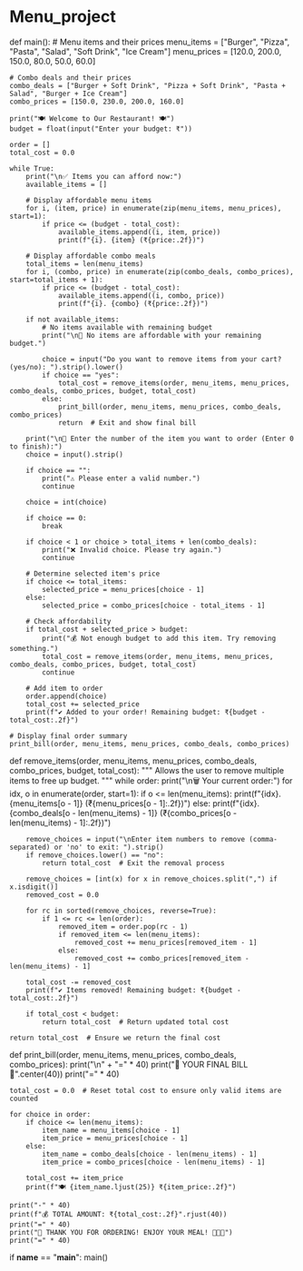 # Menu_project
def main():
    # Menu items and their prices
    menu_items = ["Burger", "Pizza", "Pasta", "Salad", "Soft Drink", "Ice Cream"]
    menu_prices = [120.0, 200.0, 150.0, 80.0, 50.0, 60.0]

    # Combo deals and their prices
    combo_deals = ["Burger + Soft Drink", "Pizza + Soft Drink", "Pasta + Salad", "Burger + Ice Cream"]
    combo_prices = [150.0, 230.0, 200.0, 160.0]

    print("🍽 Welcome to Our Restaurant! 🍽")
    budget = float(input("Enter your budget: ₹"))

    order = []
    total_cost = 0.0

    while True:
        print("\n✅ Items you can afford now:")
        available_items = []

        # Display affordable menu items
        for i, (item, price) in enumerate(zip(menu_items, menu_prices), start=1):
            if price <= (budget - total_cost):
                available_items.append((i, item, price))
                print(f"{i}. {item} (₹{price:.2f})")

        # Display affordable combo meals
        total_items = len(menu_items)
        for i, (combo, price) in enumerate(zip(combo_deals, combo_prices), start=total_items + 1):
            if price <= (budget - total_cost):
                available_items.append((i, combo, price))
                print(f"{i}. {combo} (₹{price:.2f})")

        if not available_items:  
            # No items available with remaining budget
            print("\n🚫 No items are affordable with your remaining budget.")

            choice = input("Do you want to remove items from your cart? (yes/no): ").strip().lower()
            if choice == "yes":
                total_cost = remove_items(order, menu_items, menu_prices, combo_deals, combo_prices, budget, total_cost)
            else:
                print_bill(order, menu_items, menu_prices, combo_deals, combo_prices)
                return  # Exit and show final bill

        print("\n🛒 Enter the number of the item you want to order (Enter 0 to finish):")
        choice = input().strip()

        if choice == "":
            print("⚠️ Please enter a valid number.")
            continue

        choice = int(choice)

        if choice == 0:
            break

        if choice < 1 or choice > total_items + len(combo_deals):
            print("❌ Invalid choice. Please try again.")
            continue

        # Determine selected item's price
        if choice <= total_items:
            selected_price = menu_prices[choice - 1]
        else:
            selected_price = combo_prices[choice - total_items - 1]

        # Check affordability
        if total_cost + selected_price > budget:
            print("💰 Not enough budget to add this item. Try removing something.")
            total_cost = remove_items(order, menu_items, menu_prices, combo_deals, combo_prices, budget, total_cost)
            continue

        # Add item to order
        order.append(choice)
        total_cost += selected_price
        print(f"✔ Added to your order! Remaining budget: ₹{budget - total_cost:.2f}")

    # Display final order summary
    print_bill(order, menu_items, menu_prices, combo_deals, combo_prices)


def remove_items(order, menu_items, menu_prices, combo_deals, combo_prices, budget, total_cost):
    """ Allows the user to remove multiple items to free up budget. """
    while order:
        print("\n🗑️ Your current order:")
        for idx, o in enumerate(order, start=1):
            if o <= len(menu_items):
                print(f"{idx}. {menu_items[o - 1]} (₹{menu_prices[o - 1]:.2f})")
            else:
                print(f"{idx}. {combo_deals[o - len(menu_items) - 1]} (₹{combo_prices[o - len(menu_items) - 1]:.2f})")

        remove_choices = input("\nEnter item numbers to remove (comma-separated) or 'no' to exit: ").strip()
        if remove_choices.lower() == "no":
            return total_cost  # Exit the removal process

        remove_choices = [int(x) for x in remove_choices.split(",") if x.isdigit()]
        removed_cost = 0.0

        for rc in sorted(remove_choices, reverse=True):
            if 1 <= rc <= len(order):
                removed_item = order.pop(rc - 1)
                if removed_item <= len(menu_items):
                    removed_cost += menu_prices[removed_item - 1]
                else:
                    removed_cost += combo_prices[removed_item - len(menu_items) - 1]

        total_cost -= removed_cost
        print(f"✔ Items removed! Remaining budget: ₹{budget - total_cost:.2f}")

        if total_cost < budget:
            return total_cost  # Return updated total cost

    return total_cost  # Ensure we return the final cost


def print_bill(order, menu_items, menu_prices, combo_deals, combo_prices):
    print("\n" + "=" * 40)
    print("🧾  YOUR FINAL BILL  🧾".center(40))
    print("=" * 40)

    total_cost = 0.0  # Reset total cost to ensure only valid items are counted

    for choice in order:
        if choice <= len(menu_items):
            item_name = menu_items[choice - 1]
            item_price = menu_prices[choice - 1]
        else:
            item_name = combo_deals[choice - len(menu_items) - 1]
            item_price = combo_prices[choice - len(menu_items) - 1]

        total_cost += item_price
        print(f"🍽️ {item_name.ljust(25)} ₹{item_price:.2f}")

    print("-" * 40)
    print(f"💰 TOTAL AMOUNT: ₹{total_cost:.2f}".rjust(40))
    print("=" * 40)
    print("🎉 THANK YOU FOR ORDERING! ENJOY YOUR MEAL! 🍔🍕🥗")
    print("=" * 40)


if __name__ == "__main__":
    main()
